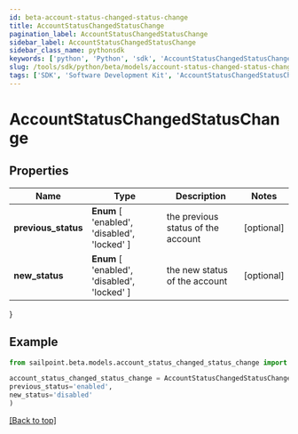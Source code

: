 ```yaml
---
id: beta-account-status-changed-status-change
title: AccountStatusChangedStatusChange
pagination_label: AccountStatusChangedStatusChange
sidebar_label: AccountStatusChangedStatusChange
sidebar_class_name: pythonsdk
keywords: ['python', 'Python', 'sdk', 'AccountStatusChangedStatusChange', 'BetaAccountStatusChangedStatusChange'] 
slug: /tools/sdk/python/beta/models/account-status-changed-status-change
tags: ['SDK', 'Software Development Kit', 'AccountStatusChangedStatusChange', 'BetaAccountStatusChangedStatusChange']
---
```


# AccountStatusChangedStatusChange


## Properties

Name | Type | Description | Notes
------------ | ------------- | ------------- | -------------
**previous_status** |  **Enum** [  'enabled',    'disabled',    'locked' ] | the previous status of the account | [optional] 
**new_status** |  **Enum** [  'enabled',    'disabled',    'locked' ] | the new status of the account | [optional] 
}

## Example

```python
from sailpoint.beta.models.account_status_changed_status_change import AccountStatusChangedStatusChange

account_status_changed_status_change = AccountStatusChangedStatusChange(
previous_status='enabled',
new_status='disabled'
)

```
[[Back to top]](#) 

